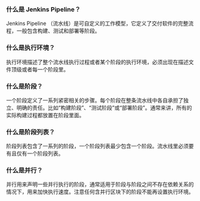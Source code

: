 ### 什么是 Jenkins Pipeline？
Jenkins Pipeline （流水线）是可自定义的工作模型，它定义了交付软件的完整流程，一般包含构建、测试和部署等阶段。

### 什么是执行环境？
执行环境描述了整个流水线执行过程或者某个阶段的执行环境，必须出现在描述文件顶级或者每一个阶段里。

### 什么是阶段？
一个阶段定义了一系列紧密相关的步骤。每个阶段在整条流水线中各自承担了独立、明确的责任。比如“构建阶段”、“测试阶段”或“部署阶段”。通常来讲，所有的实际构建过程都放置在阶段里面。

### 什么是阶段列表？
阶段列表包含了一系列的阶段，一个阶段列表最少包含一个阶段。流水线里必须要有且仅有一个阶段列表。

### 什么是并行？
并行用来声明一些并行执行的阶段，通常适用于阶段与阶段之间不存在依赖关系的情况下，用来加快执行速度。注意任何含并行区块下的阶段不能再设置执行环境。